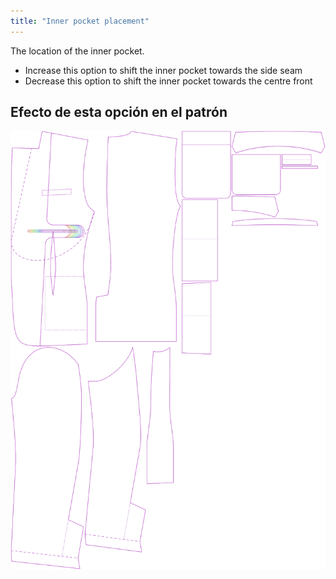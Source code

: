 ```yaml
---
title: "Inner pocket placement"
---
```


The location of the inner pocket.

- Increase this option to shift the inner pocket towards the side seam
- Decrease this option to shift the inner pocket towards the centre front

## Efecto de esta opción en el patrón

![This image shows the effect of this option by superimposing several variants that have a different value for this option](jaeger_innerpocketplacement_sample.svg "Effect of this option on the pattern")
